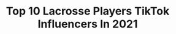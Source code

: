 ---
title: Top 10 Lacrosse Players TikTok Influencers In 2021
description: >-
  Find top lacrosse players TikTok influencers in 2021. Most popular hashtags: #lacrosse #boredathome #photographyeveryday #football.
platform: TikTok
hits: 2
text_top: Discover the top-rated TikTok influencers on inBeat.
text_bottom: Our database has 2 TikTok influencers like this for you to work with.
profiles:
  - username: "pll"
    fullname: >-
      PLL
    bio: >-
      Best lacrosse players in the world.
    location: "United States"
    followers: 103900
    engagement: 1552
    commentsToLikes: 0.015657
    id: ck8z9zp2gzw000j78xi99nlxn
    verified: true
    hashtags: ""
  - username: "joshveon"
    fullname: >-
      Josh Veon
    bio: >-
      Videographer Pittsburgh, PA
    location: "United States"
    followers: 11300
    engagement: 545
    commentsToLikes: 0.030849
    id: ckbl4lafz24cc0j23glv6agq9
    verified: false
    hashtags: "#lacrosse, #fpvdrone, #lacrosseplayers, #laxhighlight"
---